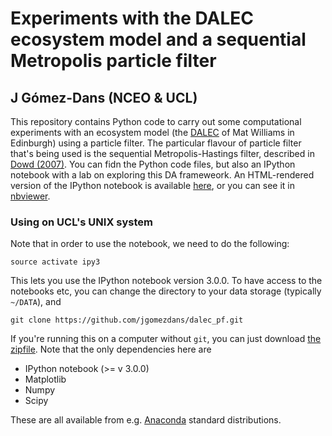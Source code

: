 # Experiments with the DALEC ecosystem model and a sequential Metropolis particle filter

## J Gómez-Dans (NCEO & UCL)

This repository contains Python code to carry out some computational experiments with an
ecosystem model (the [DALEC](http://www.geos.ed.ac.uk/homes/mwilliam/DALEC.html) of Mat Williams in Edinburgh) using a particle filter. The particular flavour of particle filter that's being used is the sequential Metropolis-Hastings filter, described in [Dowd (2007)](http://www2.geog.ucl.ac.uk/~mdisney/teaching/teachingNEW/methods/diff/Dowd.Bayesian_DA.JMSys.2007.pdf). You can fidn the Python code files, but also an IPython notebook with a lab on exploring this DA frameweork. An HTML-rendered version of the IPython notebook is available [here](DA_practical.html), or you can see it in [nbviewer](http://nbviewer.ipython.org/github/jgomezdans/dalec_pf/blob/master/DA_practical.ipynb).



### Using on UCL's UNIX system

Note that in order to use the notebook, we need to do the following:
    
    source activate ipy3
    
This lets you use the IPython notebook version 3.0.0. To have access to the notebooks etc, you can change the directory to your data storage (typically ``~/DATA``), and

    git clone https://github.com/jgomezdans/dalec_pf.git
    
If you're running this on a computer without ``git``, you can just download [the zipfile](https://github.com/jgomezdans/dalec_pf/archive/master.zip). Note that the only dependencies here are

* IPython notebook (>= v 3.0.0)
* Matplotlib
* Numpy
* Scipy

These are all available from e.g. [Anaconda](http://continuum.io/downloads) standard distributions.